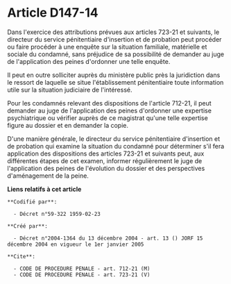 # Article D147-14

Dans l'exercice des attributions prévues aux articles 723-21 et suivants, le directeur du service pénitentiaire d'insertion
et de probation peut procéder ou faire procéder à une enquête sur la situation familiale, matérielle et sociale du condamné,
sans préjudice de sa possibilité de demander au juge de l'application des peines d'ordonner une telle enquête.

Il peut en outre solliciter auprès du ministère public près la juridiction dans le ressort de laquelle se situe
l'établissement pénitentiaire toute information utile sur la situation judiciaire de l'intéressé.

Pour les condamnés relevant des dispositions de l'article 712-21, il peut demander au juge de l'application des peines
d'ordonner une expertise psychiatrique ou vérifier auprès de ce magistrat qu'une telle expertise figure au dossier et en
demander la copie.

D'une manière générale, le directeur du service pénitentiaire d'insertion et de probation qui examine la situation du
condamné pour déterminer s'il fera application des dispositions des articles 723-21 et suivants peut, aux différentes étapes
de cet examen, informer régulièrement le juge de l'application des peines de l'évolution du dossier et des perspectives
d'aménagement de la peine.

**Liens relatifs à cet article**

	**Codifié par**:

	  - Décret n°59-322 1959-02-23

	**Créé par**:

	  - Décret n°2004-1364 du 13 décembre 2004 - art. 13 () JORF 15 décembre 2004 en vigueur le 1er janvier 2005

	**Cite**:

	  - CODE DE PROCEDURE PENALE - art. 712-21 (M)
	  - CODE DE PROCEDURE PENALE - art. 723-21 (V)
